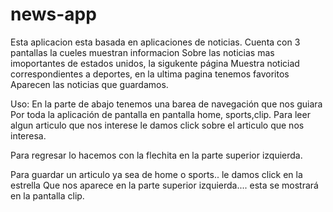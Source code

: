 # news-app
Esta aplicacion esta basada en aplicaciones de noticias.
Cuenta con 3 pantallas la cueles muestran informacion 
Sobre las noticias mas imoportantes de estados unidos, la sigukente página
Muestra noticiad correspondientes a deportes, en la ultima pagina tenemos favoritos
Aparecen las noticias que guardamos.

Uso:
En la parte de abajo tenemos una barea de navegación que nos guiara
Por toda la aplicación de pantalla en pantalla home, sports,clip.
Para leer algun articulo que nos interese le damos click sobre el articulo que nos interesa.

Para regresar lo hacemos con la flechita en la parte superior izquierda.

Para guardar un articulo ya sea de home o sports.. le damos click en la estrella 
Que nos aparece en la parte superior izquierda.... esta se mostrará en la pantalla clip.
